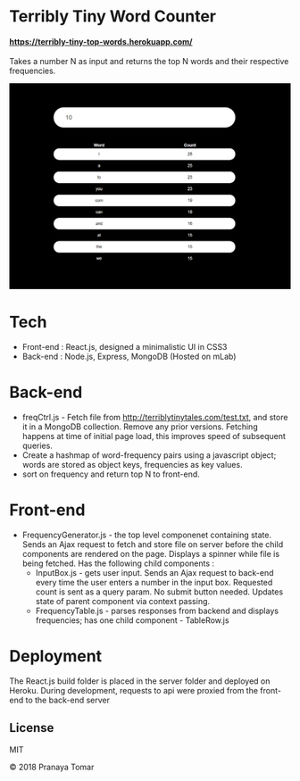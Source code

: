 # Terribly Tiny Word Counter
#### https://terribly-tiny-top-words.herokuapp.com/

Takes a number N as input and returns the top N words and their respective frequencies.

![Alt text](ttt1.PNG?raw=true "Title")

# Tech
  - Front-end : React.js, designed a minimalistic UI in CSS3
  - Back-end : Node.js, Express, MongoDB (Hosted on mLab)
   
# Back-end
  - freqCtrl.js - Fetch file from http://terriblytinytales.com/test.txt, and store it in a MongoDB collection. Remove any prior versions. Fetching happens at time of initial page load, this improves speed of subsequent queries.
- Create a hashmap of word-frequency pairs using a javascript object; words are stored as object keys, frequencies as key values.
- sort on frequency and return top N to front-end.

# Front-end
- FrequencyGenerator.js - the top level componenet containing state. Sends an Ajax request to fetch and store file on server before the child components are rendered on the page. Displays a spinner while file is being fetched. Has the following child components :
   - InputBox.js - gets user input. Sends an Ajax request to back-end every time the user enters a number in the input box. Requested count is sent as a query param. No submit button needed. Updates state of parent component via context passing.
  -  FrequencyTable.js - parses responses from backend and displays frequencies; has one child component - TableRow.js
 
# Deployment 

The React.js build folder is placed in the server folder and deployed on Heroku.
During development, requests to api were proxied from the front-end to the back-end server
 
 License
----

MIT

&copy; 2018 Pranaya Tomar
